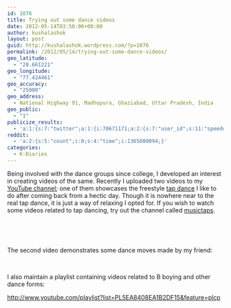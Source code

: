 ```yaml
---
id: 1076
title: Trying out some dance videos
date: 2012-05-14T03:50:06+00:00
author: kushalashok
layout: post
guid: http://kushalashok.wordpress.com/?p=1076
permalink: /2012/05/14/trying-out-some-dance-videos/
geo_latitude:
  - "28.661221"
geo_longitude:
  - "77.424461"
geo_accuracy:
  - "25000"
geo_address:
  - National Highway 91, Madhopura, Ghaziabad, Uttar Pradesh, India
geo_public:
  - "1"
publicize_results:
  - 'a:1:{s:7:"twitter";a:1:{i:70671171;a:2:{s:7:"user_id";s:11:"speedoholic";s:7:"post_id";s:18:"201799068362616834";}}}'
reddit:
  - 'a:2:{s:5:"count";i:0;s:4:"time";i:1365080094;}'
categories:
  - K-Diaries
---
```

Being involved with the dance groups since college, I developed an interest in creating videos of the same. Recently I uploaded two videos to my <a title="speedoholic's youtube channel" href="http://www.youtube.com/kushalashok" target="_blank"><span class="zem_slink">YouTube channel</span></a>; one of them showcases the freestyle <a class="zem_slink" title="Tap dance" href="http://en.wikipedia.org/wiki/Tap_dance" rel="wikipedia" target="_blank">tap dance</a> I like to do after coming back from a hectic day. Though it is nowhere near to the real tap dance, it is just a way of relaxing I opted for. If you wish to watch some videos related to tap dancing, try out the channel called <a title="musictaps youtube channel" href="http://www.youtube.com/user/musictaps/videos" target="_blank">musictaps</a>.

&nbsp;

<div class="jetpack-video-wrapper">
  <span class="embed-youtube" style="text-align:center; display: block;"></span>
</div>

&nbsp;

The second video demonstrates some dance moves made by my friend:

<div class="jetpack-video-wrapper">
  <span class="embed-youtube" style="text-align:center; display: block;"></span>
</div>

&nbsp;

I also maintain a playlist containing videos related to B boying and other dance forms:
  
<a title="playlist" href="http://www.youtube.com/playlist?list=PL5EA8408EA1B2DF15&feature=plcp" target="_blank">http://www.youtube.com/playlist?list=PL5EA8408EA1B2DF15&feature=plcp</a>